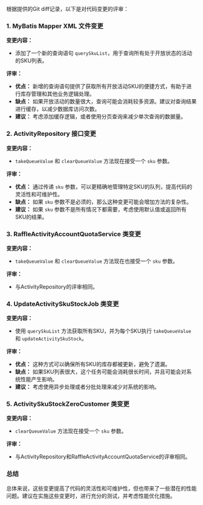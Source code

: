 根据提供的Git diff记录，以下是对代码变更的评审：

### 1. MyBatis Mapper XML 文件变更

**变更内容：**
- 添加了一个新的查询语句 `querySkuList`，用于查询所有处于开放状态的活动的SKU列表。

**评审：**
- **优点：** 新增的查询语句提供了获取所有开放活动SKU的便捷方式，有助于进行库存管理和其他业务逻辑处理。
- **缺点：** 如果开放活动的数量很大，查询可能会消耗较多资源。建议对查询结果进行缓存，以减少数据库访问次数。
- **建议：** 考虑添加缓存逻辑，或者使用分页查询来减少单次查询的数据量。

### 2. ActivityRepository 接口变更

**变更内容：**
- `takeQueueValue` 和 `clearQueueValue` 方法现在接受一个 `sku` 参数。

**评审：**
- **优点：** 通过传递 `sku` 参数，可以更精确地管理特定SKU的队列，提高代码的灵活性和可维护性。
- **缺点：** 如果 `sku` 参数不是必须的，那么这种变更可能会增加方法的复杂性。
- **建议：** 如果 `sku` 参数不是所有情况下都需要，考虑使用默认值或返回所有SKU的结果。

### 3. RaffleActivityAccountQuotaService 类变更

**变更内容：**
- `takeQueueValue` 和 `clearQueueValue` 方法现在也接受一个 `sku` 参数。

**评审：**
- 与ActivityRepository的评审相同。

### 4. UpdateActivitySkuStockJob 类变更

**变更内容：**
- 使用 `querySkuList` 方法获取所有SKU，并为每个SKU执行 `takeQueueValue` 和 `updateActivitySkuStock`。

**评审：**
- **优点：** 这种方式可以确保所有SKU的库存都被更新，避免了遗漏。
- **缺点：** 如果SKU列表很大，这个任务可能会消耗很长时间，并且可能会对系统性能产生影响。
- **建议：** 考虑使用异步处理或者分批处理来减少对系统的影响。

### 5. ActivitySkuStockZeroCustomer 类变更

**变更内容：**
- `clearQueueValue` 方法现在接受一个 `sku` 参数。

**评审：**
- 与ActivityRepository和RaffleActivityAccountQuotaService的评审相同。

### 总结

总体来说，这些变更提高了代码的灵活性和可维护性，但也带来了一些潜在的性能问题。建议在实施这些变更时，进行充分的测试，并考虑性能优化措施。